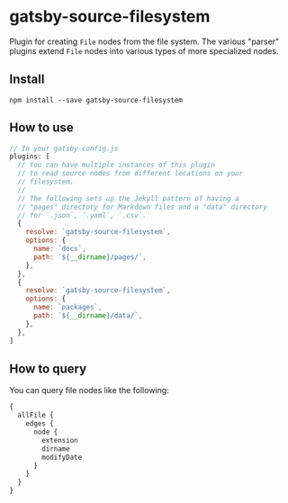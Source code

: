 # gatsby-source-filesystem

Plugin for creating `File` nodes from the file system. The various
"parser" plugins extend `File` nodes into various types of more
specialized nodes.

## Install

`npm install --save gatsby-source-filesystem`

## How to use

```javascript
// In your gatsby-config.js
plugins: [
  // You can have multiple instances of this plugin
  // to read source nodes from different locations on your
  // filesystem.
  //
  // The following sets up the Jekyll pattern of having a
  // "pages" directory for Markdown files and a "data" directory
  // for `.json`, `.yaml`, `.csv`.
  {
    resolve: `gatsby-source-filesystem`,
    options: {
      name: `docs`,
      path: `${__dirname}/pages/`,
    },
  },
  {
    resolve: `gatsby-source-filesystem`,
    options: {
      name: `packages`,
      path: `${__dirname}/data/`,
    },
  },
]
```

## How to query

You can query file nodes like the following:

```graphql
{
  allFile {
    edges {
      node {
        extension
        dirname
        modifyDate
      }
    }
  }
}
```
